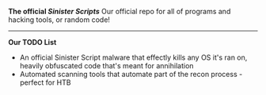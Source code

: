 **The official *Sinister Scripts***
Our official repo for all of programs and hacking tools, or random code!


---
**Our TODO List**
- An official Sinister Script malware that effectly kills any OS it's ran on, heavily obfuscated code that's meant for annihilation 
- Automated scanning tools that automate part of the recon process - perfect for HTB